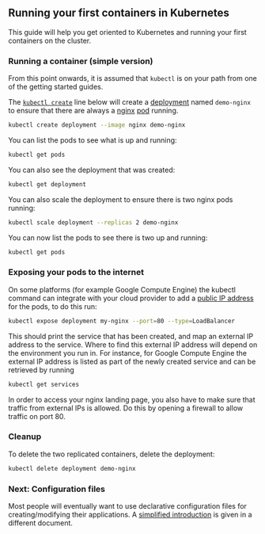 ## Running your first containers in Kubernetes

This guide will help you get oriented to Kubernetes and running your first containers on the cluster.

### Running a container (simple version)

From this point onwards, it is assumed that `kubectl` is on your path from one of the getting started guides.

The [`kubectl create`](https://kubernetes.io/docs/reference/generated/kubectl/kubectl-commands#create) line below will create a [deployment](https://kubernetes.io/docs/concepts/workloads/controllers/deployment/) named `demo-nginx` to ensure that there are always a [nginx](https://hub.docker.com/_/nginx/) [pod](https://kubernetes.io/docs/concepts/workloads/pods/pod-overview/) running.

```bash
kubectl create deployment --image nginx demo-nginx
```

You can list the pods to see what is up and running:

```bash
kubectl get pods
```

You can also see the deployment that was created:

```bash
kubectl get deployment
```

You can also scale the deployment to ensure there is two nginx pods running:

```bash
kubectl scale deployment --replicas 2 demo-nginx
```

You can now list the pods to see there is two up and running:

```bash
kubectl get pods
```

### Exposing your pods to the internet

On some platforms (for example Google Compute Engine) the kubectl command can integrate with your cloud provider to add a [public IP address](https://kubernetes.io/docs/concepts/services-networking/service/#publishing-services---service-types) for the pods,
to do this run:

```bash
kubectl expose deployment my-nginx --port=80 --type=LoadBalancer
```

This should print the service that has been created, and map an external IP address to the service. Where to find this external IP address will depend on the environment you run in.  For instance, for Google Compute Engine the external IP address is listed as part of the newly created service and can be retrieved by running

```bash
kubectl get services
```

In order to access your nginx landing page, you also have to make sure that traffic from external IPs is allowed. Do this by opening a firewall to allow traffic on port 80.

### Cleanup

To delete the two replicated containers, delete the deployment:

```bash
kubectl delete deployment demo-nginx
```

### Next: Configuration files

Most people will eventually want to use declarative configuration files for creating/modifying their applications.  A [simplified introduction](https://kubernetes.io/docs/user-journeys/users/application-developer/foundational/#section-2)
is given in a different document.


